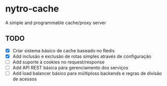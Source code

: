# nytro-cache
A simple and programmable cache/proxy server

## TODO

* [x] Criar sistema básico de cache baseado no Redis
* [x] Add inclusão e exclusão de rotas simples através de configuração
* [ ] Add suporte à cookies no request/response
* [ ] Add API REST básica pára gerenciamento dos serviços
* [ ] Add load balancer básico para múltiploss backends e regras de divisão de acessos
